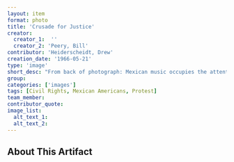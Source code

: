 ```yaml
---
layout: item
format: photo
title: 'Crusade for Justice'
creator: 
  creator_1:  ''
  creator_2: 'Peery, Bill'
contributor: 'Heiderscheidt, Drew'
creation_date: '1966-05-21'
type: 'image'
short_desc: "From back of photograph: Mexican music occupies the attention of Spanish-Americans and others at a political action rally of the "Crusade for Justice" in Civic Center. The rally, headed by Rudolph (Corky) Gonzales, also included voter registration at the Denver Election Commission, a sign-carrying march around City Hall, and a demonstration political caucus at the Denver Labor Center."
group: 
categories: ['images'] 
tags: [Civil Rights, Mexican Americans, Protest]
team_member: 
contributor_quote: 
image_list: 
  alt_text_1: 
  alt_text_2: 
---
```

## About This Artifact

